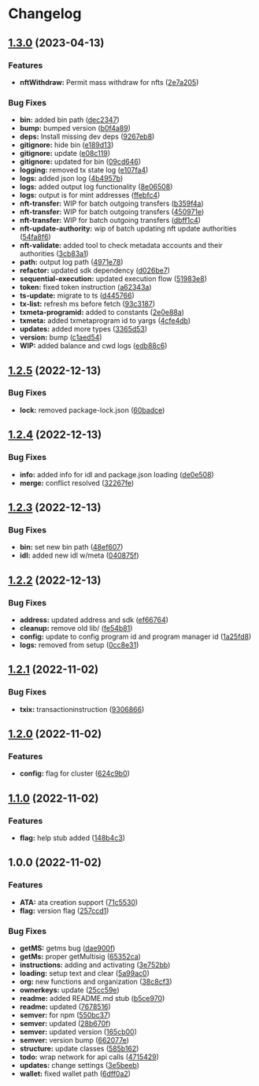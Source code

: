 # Changelog

## [1.3.0](https://github.com/Squads-Protocol/squads-cli/compare/v1.2.5...v1.3.0) (2023-04-13)


### Features

* **nftWithdraw:** Permit mass withdraw for nfts ([2e7a205](https://github.com/Squads-Protocol/squads-cli/commit/2e7a205c8f570103882424a5dc08379bdcb73a1e))


### Bug Fixes

* **bin:** added bin path ([dec2347](https://github.com/Squads-Protocol/squads-cli/commit/dec23474b4b962c16cd15dad260898c7d51bb819))
* **bump:** bumped version ([b0f4a89](https://github.com/Squads-Protocol/squads-cli/commit/b0f4a89cd116f97ab46b40b125adb29b40711ebf))
* **deps:** Install missing dev deps ([9267eb8](https://github.com/Squads-Protocol/squads-cli/commit/9267eb8d6c27b13ce9edea66a8fcd9a6a9aa2202))
* **gitignore:** hide bin ([e189d13](https://github.com/Squads-Protocol/squads-cli/commit/e189d13f3d487c1db7504641e1c702c2c7093aaa))
* **gitignore:** update ([e08c119](https://github.com/Squads-Protocol/squads-cli/commit/e08c119d5f973279cd27c8049ec40ed51e3d90ef))
* **gitignore:** updated for bin ([09cd646](https://github.com/Squads-Protocol/squads-cli/commit/09cd6467a360c4762e01e39e73fe9371a9d8e441))
* **logging:** removed tx state log ([e107fa4](https://github.com/Squads-Protocol/squads-cli/commit/e107fa4af580c16fbb55fff6dd5a23f819bb7a85))
* **logs:** added json log ([4b4957b](https://github.com/Squads-Protocol/squads-cli/commit/4b4957ba7132f114cd3b2c831bd814bbc537d477))
* **logs:** added output log functionality ([8e06508](https://github.com/Squads-Protocol/squads-cli/commit/8e0650815f61b8fd2b77a37e78dd28f4378d79ca))
* **logs:** output is for mint addresses ([ffebfc4](https://github.com/Squads-Protocol/squads-cli/commit/ffebfc4b9d308d334f46002c4aa2395910954aa5))
* **nft-transfer:** WIP for batch outgoing transfers ([b359f4a](https://github.com/Squads-Protocol/squads-cli/commit/b359f4a650defb0fbf65e66100e0b725c4c596b5))
* **nft-transfer:** WIP for batch outgoing transfers ([450971e](https://github.com/Squads-Protocol/squads-cli/commit/450971e4c1b3639137c93f094c17ccf1b5893c37))
* **nft-transfer:** WIP for batch outgoing transfers ([dbff1c4](https://github.com/Squads-Protocol/squads-cli/commit/dbff1c426aa81505b7b5ba364c440cf6497495a4))
* **nft-update-authority:** wip of batch updating nft update authorities ([54fa8f6](https://github.com/Squads-Protocol/squads-cli/commit/54fa8f6b2953203faa51642b7ef13043ac4e4980))
* **nft-validate:** added tool to check metadata accounts and their authorities ([3cb83a1](https://github.com/Squads-Protocol/squads-cli/commit/3cb83a1d2b856f488dec4ac43d0da4670f561f40))
* **path:** output log path ([4971e78](https://github.com/Squads-Protocol/squads-cli/commit/4971e7834b1b137ec5a1df0bd3abd23985fb002e))
* **refactor:** updated sdk dependency ([d026be7](https://github.com/Squads-Protocol/squads-cli/commit/d026be7a6527a07ebc8f7bdb94cc65a72c6f0e8d))
* **sequential-execution:** updated execution flow ([51983e8](https://github.com/Squads-Protocol/squads-cli/commit/51983e88041ca9d2f258e11eb0366cd6835deb08))
* **token:** fixed token instruction ([a62343a](https://github.com/Squads-Protocol/squads-cli/commit/a62343a162d80dab067646b21a138fe17545740c))
* **ts-update:** migrate to ts ([d445766](https://github.com/Squads-Protocol/squads-cli/commit/d44576648245908b1bc6d2986399dc1eaab3db34))
* **tx-list:** refresh ms before fetch ([93c3187](https://github.com/Squads-Protocol/squads-cli/commit/93c31878ca4bea733b137f929ad2e0fe4cb48df9))
* **txmeta-programid:** added to constants ([2e0e88a](https://github.com/Squads-Protocol/squads-cli/commit/2e0e88acbe02845b989ffa9247d02da75d8d1e25))
* **txmeta:** added txmetaprogram id to yargs ([4cfe4db](https://github.com/Squads-Protocol/squads-cli/commit/4cfe4dbfa4107746323a587e9380d073b97da401))
* **updates:** added more types ([3365d53](https://github.com/Squads-Protocol/squads-cli/commit/3365d530d0185a4cc5dcd15d08adb4989086da11))
* **version:** bump ([c1aed54](https://github.com/Squads-Protocol/squads-cli/commit/c1aed54c89b8c73342e656eccdb650db14a067e8))
* **WIP:** added balance and cwd logs ([edb88c6](https://github.com/Squads-Protocol/squads-cli/commit/edb88c62d52e4e5ed856c312c15194257d3d3178))

## [1.2.5](https://github.com/Squads-Protocol/squads-cli/compare/v1.2.4...v1.2.5) (2022-12-13)


### Bug Fixes

* **lock:** removed package-lock.json ([60badce](https://github.com/Squads-Protocol/squads-cli/commit/60badce32916c3d57b41368f5f94afbd077df4e0))

## [1.2.4](https://github.com/Squads-Protocol/squads-cli/compare/v1.2.3...v1.2.4) (2022-12-13)


### Bug Fixes

* **info:** added info for idl and package.json loading ([de0e508](https://github.com/Squads-Protocol/squads-cli/commit/de0e5085a5ae35e9c845d0655939a1815932782b))
* **merge:** conflict resolved ([32267fe](https://github.com/Squads-Protocol/squads-cli/commit/32267fe791587d556ccd4af95c6e366ebc0dfbd4))

## [1.2.3](https://github.com/Squads-Protocol/squads-cli/compare/v1.2.2...v1.2.3) (2022-12-13)

### Bug Fixes

* **bin:** set new bin path ([48ef607](https://github.com/Squads-Protocol/squads-cli/commit/48ef60788019b54c6f5643a191c99067f392e754))
* **idl:** added new idl w/meta ([040875f](https://github.com/Squads-Protocol/squads-cli/commit/040875f70282297c99bbdda8eec0f1f7e0628351))

## [1.2.2](https://github.com/Squads-Protocol/squads-cli/compare/v1.2.1...v1.2.2) (2022-12-13)


### Bug Fixes

* **address:** updated address and sdk ([ef66764](https://github.com/Squads-Protocol/squads-cli/commit/ef667643b6df6e0018c1ffa718bb45b02af14a09))
* **cleanup:** remove old lib/ ([fe54b81](https://github.com/Squads-Protocol/squads-cli/commit/fe54b81c42c9575b8118517d0966477e132bdda6))
* **config:** update to config program id and program manager id ([1a25fd8](https://github.com/Squads-Protocol/squads-cli/commit/1a25fd87efd9c952e820fad01551188227deddcb))
* **logs:** removed from setup ([0cc8e31](https://github.com/Squads-Protocol/squads-cli/commit/0cc8e3156288189c077cca8b0d4144aa4705c990))

## [1.2.1](https://github.com/Squads-Protocol/squads-cli/compare/v1.2.0...v1.2.1) (2022-11-02)


### Bug Fixes

* **txix:** transactioninstruction ([9306866](https://github.com/Squads-Protocol/squads-cli/commit/93068668a08ed572db068e6a3d2537b5e9a079a2))

## [1.2.0](https://github.com/Squads-Protocol/squads-cli/compare/v1.1.0...v1.2.0) (2022-11-02)


### Features

* **config:** flag for cluster ([624c9b0](https://github.com/Squads-Protocol/squads-cli/commit/624c9b00455aadb5c00c27d8004232ce9e046727))

## [1.1.0](https://github.com/Squads-Protocol/squads-cli/compare/v1.0.0...v1.1.0) (2022-11-02)


### Features

* **flag:** help stub added ([148b4c3](https://github.com/Squads-Protocol/squads-cli/commit/148b4c331a3e6c22b20558382c30deccae97e2c2))

## 1.0.0 (2022-11-02)


### Features

* **ATA:** ata creation support ([71c5530](https://github.com/Squads-Protocol/squads-cli/commit/71c5530439e2b3bf36d302e0f28a2df65b5e446b))
* **flag:** version flag ([257ccd1](https://github.com/Squads-Protocol/squads-cli/commit/257ccd1e564035a5de03d4445fad86a14088aba9))


### Bug Fixes

* **getMS:** getms bug ([dae900f](https://github.com/Squads-Protocol/squads-cli/commit/dae900fcd519585cbd53eaa494f48d0f4941d0e6))
* **getMs:** proper getMultisig ([65352ca](https://github.com/Squads-Protocol/squads-cli/commit/65352cad3b9d4c340d57f3a0cb075c59dd3265d2))
* **instructions:** adding and activating ([3e752bb](https://github.com/Squads-Protocol/squads-cli/commit/3e752bb7f6a4fc2951022f43d555b6191b9f42f3))
* **loading:** setup text and clear ([5a99ac0](https://github.com/Squads-Protocol/squads-cli/commit/5a99ac0731d2f160e666a4bec5d801a6e8a4115a))
* **org:** new functions and organization ([38c8cf3](https://github.com/Squads-Protocol/squads-cli/commit/38c8cf353695c750e853bf4d8f843d1c25f60b27))
* **ownerkeys:** update ([25cc59e](https://github.com/Squads-Protocol/squads-cli/commit/25cc59e6416c1e13d861223d14d91968cc307d76))
* **readme:** added README.md stub ([b5ce970](https://github.com/Squads-Protocol/squads-cli/commit/b5ce9708903251bba829b28e3177d85097bc6a4a))
* **readme:** updated ([7678516](https://github.com/Squads-Protocol/squads-cli/commit/7678516219c6d7b8cc4537d7e7e131ed99701e4b))
* **semver:** for npm ([550bc37](https://github.com/Squads-Protocol/squads-cli/commit/550bc37ebadcfa38dddc14cc68bc3729a0d9f65c))
* **semver:** updated ([28b670f](https://github.com/Squads-Protocol/squads-cli/commit/28b670ffbf303c647275188182bbc78c8f10d853))
* **semver:** updated version ([165cb00](https://github.com/Squads-Protocol/squads-cli/commit/165cb003b88fd8f8f877653ac3fcdd47fa395883))
* **semver:** version bump ([662077e](https://github.com/Squads-Protocol/squads-cli/commit/662077e9ddc85dd23e069539dc1bd260fe0e1411))
* **structure:** update classes ([585b162](https://github.com/Squads-Protocol/squads-cli/commit/585b16277e7c34825699f2dcaa92da02084fbd22))
* **todo:** wrap network for api calls ([4715429](https://github.com/Squads-Protocol/squads-cli/commit/4715429b63ed4325cef9508da4fbdb0559d2caa4))
* **updates:** change settings ([3e5beeb](https://github.com/Squads-Protocol/squads-cli/commit/3e5beebbef516eb6fc0d122c37194bee02b14f3f))
* **wallet:** fixed wallet path ([6dff0a2](https://github.com/Squads-Protocol/squads-cli/commit/6dff0a236f476d03fad5d3a23f9af989fa6928bc))
